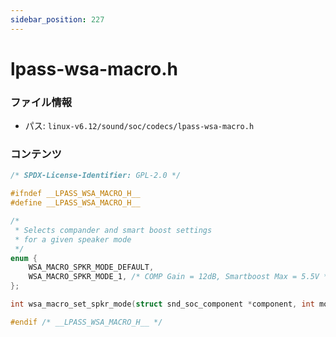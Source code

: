 ```yaml
---
sidebar_position: 227
---
```

# lpass-wsa-macro.h

### ファイル情報

- パス: `linux-v6.12/sound/soc/codecs/lpass-wsa-macro.h`

### コンテンツ

```h
/* SPDX-License-Identifier: GPL-2.0 */

#ifndef __LPASS_WSA_MACRO_H__
#define __LPASS_WSA_MACRO_H__

/*
 * Selects compander and smart boost settings
 * for a given speaker mode
 */
enum {
	WSA_MACRO_SPKR_MODE_DEFAULT,
	WSA_MACRO_SPKR_MODE_1, /* COMP Gain = 12dB, Smartboost Max = 5.5V */
};

int wsa_macro_set_spkr_mode(struct snd_soc_component *component, int mode);

#endif /* __LPASS_WSA_MACRO_H__ */

```
